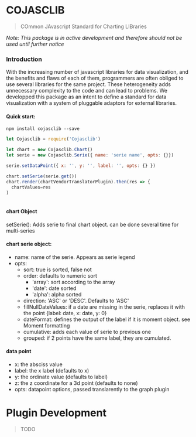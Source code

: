 # COJASCLIB
> COmmon JAvascript Standard for Charting LIBraries

*Note: This package is in active development and therefore should not be used until further notice*

### Introduction
With the increasing number of javascript libraries for data visualization, and the benefits and flaws of each of them, programmers are often obliged to use several libraries for the same project. These heterogeneity adds unnecessary complexity to the code and can lead to problems.
We developped this package as an intent to define a standard for data visualization with a system of pluggable adaptors for external libraries.

#### Quick start:
`npm install cojasclib --save`

```javascript
let Cojasclib = require('Cojasclib')

let chart = new Cojasclib.Chart()
let serie = new Cojasclib.Serie({ name: 'serie name', opts: {}})

serie.setDataPoint({ x: '', y: '', label: '', opts: {} })

chart.setSerie(serie.get())
chart.render(chartVendorTranslatorPlugin).then(res => {
  chartValues=res
)
            
```

 #### chart Object
 
 setSerie(): Adds serie to final chart object. can be done several time for multi-series
 
 
 #### chart serie object:
 * name: name of the serie. Appears as serie legend
 * opts: 
   * sort: true is sorted, false not
   * order: defaults to numeric sort
     * 'array': sort according to the array
     * 'date': date sorted
     * 'alpha': alpha sorted 
   * direction: 'ASC' or 'DESC'. Defaults to 'ASC'
   * fillNullDateValues: if a date are missing in the serie, replaces it with the point {label: date, x: date, y: 0}
   * dateFormat: defines the output of the label if it is moment object. see Moment formatting
   * cumulative: adds each value of serie to previous one
   * grouped: if 2 points have the same label, they are cumulated. 
 
 
 #### data point
 * x: the absciss value
 * label: the x label (defaults to x)
 * y: the ordinate value (defaults to label)
 * z: the z coordinate for a 3d point (defaults to none)
 * opts: datapoint options, passed translarently to the graph plugin

# Plugin Development
> TODO